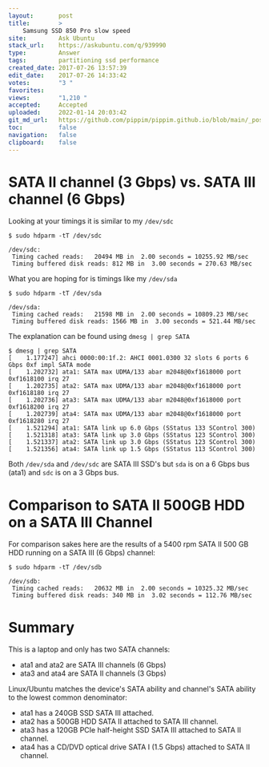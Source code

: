 ```yaml
---
layout:       post
title:        >
    Samsung SSD 850 Pro slow speed
site:         Ask Ubuntu
stack_url:    https://askubuntu.com/q/939990
type:         Answer
tags:         partitioning ssd performance
created_date: 2017-07-26 13:57:39
edit_date:    2017-07-26 14:33:42
votes:        "3 "
favorites:    
views:        "1,210 "
accepted:     Accepted
uploaded:     2022-01-14 20:03:42
git_md_url:   https://github.com/pippim/pippim.github.io/blob/main/_posts/2017/2017-07-26-Samsung-SSD-850-Pro-slow-speed.md
toc:          false
navigation:   false
clipboard:    false
---
```


# SATA II channel (3 Gbps) vs. SATA III channel (6 Gbps)

Looking at your timings it is similar to my `/dev/sdc`

``` 
$ sudo hdparm -tT /dev/sdc

/dev/sdc:
 Timing cached reads:   20494 MB in  2.00 seconds = 10255.92 MB/sec
 Timing buffered disk reads: 812 MB in  3.00 seconds = 270.63 MB/sec

```

What you are hoping for is timings like my `/dev/sda`

``` 
$ sudo hdparm -tT /dev/sda

/dev/sda:
 Timing cached reads:   21598 MB in  2.00 seconds = 10809.23 MB/sec
 Timing buffered disk reads: 1566 MB in  3.00 seconds = 521.44 MB/sec

```

The explanation can be found using `dmesg | grep SATA`

``` 
$ dmesg | grep SATA
[    1.177247] ahci 0000:00:1f.2: AHCI 0001.0300 32 slots 6 ports 6 Gbps 0xf impl SATA mode
[    1.202732] ata1: SATA max UDMA/133 abar m2048@0xf1618000 port 0xf1618100 irq 27
[    1.202735] ata2: SATA max UDMA/133 abar m2048@0xf1618000 port 0xf1618180 irq 27
[    1.202736] ata3: SATA max UDMA/133 abar m2048@0xf1618000 port 0xf1618200 irq 27
[    1.202739] ata4: SATA max UDMA/133 abar m2048@0xf1618000 port 0xf1618280 irq 27
[    1.521294] ata1: SATA link up 6.0 Gbps (SStatus 133 SControl 300)
[    1.521318] ata3: SATA link up 3.0 Gbps (SStatus 123 SControl 300)
[    1.521337] ata2: SATA link up 3.0 Gbps (SStatus 123 SControl 300)
[    1.521356] ata4: SATA link up 1.5 Gbps (SStatus 113 SControl 300)

```

Both `/dev/sda` and `/dev/sdc` are SATA III SSD's but `sda` is on a 6 Gbps bus (ata1) and `sdc` is on a 3 Gbps bus.

# Comparison to SATA II 500GB HDD on a SATA III Channel

For comparison sakes here are the results of a 5400 rpm SATA II 500 GB HDD running on a SATA III (6 Gbps) channel:

``` 
$ sudo hdparm -tT /dev/sdb

/dev/sdb:
 Timing cached reads:   20632 MB in  2.00 seconds = 10325.32 MB/sec
 Timing buffered disk reads: 340 MB in  3.02 seconds = 112.76 MB/sec

```

# Summary

This is a laptop and only has two SATA channels:

- ata1 and ata2 are SATA III channels (6 Gbps)
- ata3 and ata4 are SATA II channels (3 Gbps)

Linux/Ubuntu matches the device's SATA ability and channel's SATA ability to the lowest common denominator:

- ata1 has a 240GB SSD SATA III attached.
- ata2 has a 500GB HDD SATA II attached to SATA III channel.
- ata3 has a 120GB PCIe half-height SSD SATA III attached to SATA II channel.
- ata4 has a CD/DVD optical drive SATA I (1.5 Gbps) attached to SATA II channel.

